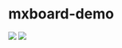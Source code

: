# mxboard-demo
![](https://github.com/reminisce/mxboard-demo/blob/master/pic/inception_bn_conv_1_weight.png=250x250)
![](https://github.com/reminisce/mxboard-demo/blob/master/pic/inception_bn_conv_1_output.png=250x250)